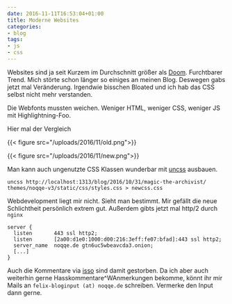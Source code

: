 ```yaml
---
date: 2016-11-11T16:53:04+01:00
title: Moderne Websites
categories:
- blog
tags:
- js
- css
---
```


Websites sind ja seit Kurzem im Durchschnitt größer als
[Doom](https://mobiforge.com/research-analysis/the-web-is-doom).
Furchtbarer Trend. Mich störte schon länger so einiges an meinen Blog.
Deswegen gabs jetzt mal Veränderung. Irgendwie bisschen Bloated und ich hab
das CSS selbst nicht mehr verstanden.

Die Webfonts mussten weichen. Weniger HTML, weniger CSS, weniger JS mit
Highlightning-Foo.

Hier mal der Vergleich

{{< figure src="/uploads/2016/11/old.png">}}

{{< figure src="/uploads/2016/11/new.png">}}

Man kann auch ungenutzte CSS Klassen wunderbar mit [uncss](https://github.com/giakki/uncss) ausbauen.

```
uncss http://localhost:1313/blog/2016/10/31/magic-the-archivist/ themes/noqqe-v3/static/css/styles.css > newcss.css
```

Webdevelopment liegt mir nicht. Sieht man bestimmt.
Mir gefällt die neue Schlichtheit persönlich extrem gut. Außerdem gibts
jetzt mal http/2 durch `nginx`

```
server {
  listen       443 ssl http2;
  listen       [2a00:d1e0:1000:d00:216:3eff:fe07:bfad]:443 ssl http2;
  server_name  noqqe.de gtn6uc5wbeavcda3.onion;
  [...]
}
```

Auch die Kommentare via [isso](https://github.com/posativ/isso) sind damit
gestorben. Da ich aber auch weiterhin gerne Hasskommentare^WAnmerkungen
bekomme, könnt ihr mir Mails an `felix-bloginput (at) noqqe.de` schreiben.
Vermerke den Input dann gerne.
